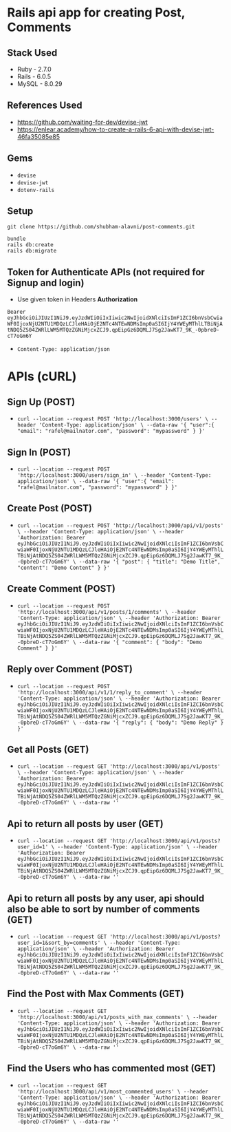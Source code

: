 # Rails api app for creating Post, Comments

## Stack Used

 - Ruby - 2.7.0
 - Rails - 6.0.5
 - MySQL - 8.0.29

## References Used

 - https://github.com/waiting-for-dev/devise-jwt
 - https://enlear.academy/how-to-create-a-rails-6-api-with-devise-jwt-46fa35085e85

## Gems

 - `devise`
 - `devise-jwt`
 - `dotenv-rails`

## Setup

`git clone https://github.com/shubham-alavni/post-comments.git`

````
bundle
rails db:create
rails db:migrate
````

## Token for Authenticate APIs (not required for Signup and login)

 - Use given token in Headers **Authorization**

`Bearer eyJhbGciOiJIUzI1NiJ9.eyJzdWIiOiIxIiwic2NwIjoidXNlciIsImF1ZCI6bnVsbCwiaWF0IjoxNjU2NTU1MDQzLCJleHAiOjE2NTc4NTEwNDMsImp0aSI6IjY4YWEyMThlLTBiNjAtNDQ5ZS04ZWRlLWM5MTQzZGNiMjcxZCJ9.qpEipGz6DQMLJ7Sg2JawKT7_9K_-0pbreD-cT7oGm6Y`

 - `Content-Type: application/json`

# APIs (cURL)


## Sign Up (POST)
 - `curl --location --request POST 'http://localhost:3000/users' \
--header 'Content-Type: application/json' \
--data-raw '{
    "user":{
        "email": "rafel@mailnator.com",
        "password": "mypassword"
    }
}'`

## Sign In (POST)

 - `curl --location --request POST 'http://localhost:3000/users/sign_in' \
--header 'Content-Type: application/json' \
--data-raw '{
    "user":{
        "email": "rafel@mailnator.com",
        "password": "mypassword"
    }
}'`

## Create Post (POST)

 - `curl --location --request POST 'http://localhost:3000/api/v1/posts' \
--header 'Content-Type: application/json' \
--header 'Authorization: Bearer eyJhbGciOiJIUzI1NiJ9.eyJzdWIiOiIxIiwic2NwIjoidXNlciIsImF1ZCI6bnVsbCwiaWF0IjoxNjU2NTU1MDQzLCJleHAiOjE2NTc4NTEwNDMsImp0aSI6IjY4YWEyMThlLTBiNjAtNDQ5ZS04ZWRlLWM5MTQzZGNiMjcxZCJ9.qpEipGz6DQMLJ7Sg2JawKT7_9K_-0pbreD-cT7oGm6Y' \
--data-raw '{
    "post": {
        "title": "Demo Title",
        "content": "Demo Content"
    }
}'`

## Create Comment (POST)

 - `curl --location --request POST 'http://localhost:3000/api/v1/posts/1/comments' \
--header 'Content-Type: application/json' \
--header 'Authorization: Bearer eyJhbGciOiJIUzI1NiJ9.eyJzdWIiOiIxIiwic2NwIjoidXNlciIsImF1ZCI6bnVsbCwiaWF0IjoxNjU2NTU1MDQzLCJleHAiOjE2NTc4NTEwNDMsImp0aSI6IjY4YWEyMThlLTBiNjAtNDQ5ZS04ZWRlLWM5MTQzZGNiMjcxZCJ9.qpEipGz6DQMLJ7Sg2JawKT7_9K_-0pbreD-cT7oGm6Y' \
--data-raw '{
    "comment": {
        "body": "Demo Comment"
    }
}'`

## Reply over Comment (POST)

 - `curl --location --request POST 'http://localhost:3000/api/v1/1/reply_to_comment' \
--header 'Content-Type: application/json' \
--header 'Authorization: Bearer eyJhbGciOiJIUzI1NiJ9.eyJzdWIiOiIxIiwic2NwIjoidXNlciIsImF1ZCI6bnVsbCwiaWF0IjoxNjU2NTU1MDQzLCJleHAiOjE2NTc4NTEwNDMsImp0aSI6IjY4YWEyMThlLTBiNjAtNDQ5ZS04ZWRlLWM5MTQzZGNiMjcxZCJ9.qpEipGz6DQMLJ7Sg2JawKT7_9K_-0pbreD-cT7oGm6Y' \
--data-raw '{ "reply": { "body": "Demo Reply" } }'`

## Get all Posts (GET)

 - `curl --location --request GET 'http://localhost:3000/api/v1/posts' \
--header 'Content-Type: application/json' \
--header 'Authorization: Bearer eyJhbGciOiJIUzI1NiJ9.eyJzdWIiOiIxIiwic2NwIjoidXNlciIsImF1ZCI6bnVsbCwiaWF0IjoxNjU2NTU1MDQzLCJleHAiOjE2NTc4NTEwNDMsImp0aSI6IjY4YWEyMThlLTBiNjAtNDQ5ZS04ZWRlLWM5MTQzZGNiMjcxZCJ9.qpEipGz6DQMLJ7Sg2JawKT7_9K_-0pbreD-cT7oGm6Y' \
--data-raw ''`

## Api to return all posts by user (GET)

 - `curl --location --request GET 'http://localhost:3000/api/v1/posts?user_id=1' \
--header 'Content-Type: application/json' \
--header 'Authorization: Bearer eyJhbGciOiJIUzI1NiJ9.eyJzdWIiOiIxIiwic2NwIjoidXNlciIsImF1ZCI6bnVsbCwiaWF0IjoxNjU2NTU1MDQzLCJleHAiOjE2NTc4NTEwNDMsImp0aSI6IjY4YWEyMThlLTBiNjAtNDQ5ZS04ZWRlLWM5MTQzZGNiMjcxZCJ9.qpEipGz6DQMLJ7Sg2JawKT7_9K_-0pbreD-cT7oGm6Y' \
--data-raw ''`

## Api to return all posts by any user, api should also be able to sort by number of comments (GET)

 - `curl --location --request GET 'http://localhost:3000/api/v1/posts?user_id=1&sort_by=comments' \
--header 'Content-Type: application/json' \
--header 'Authorization: Bearer eyJhbGciOiJIUzI1NiJ9.eyJzdWIiOiIxIiwic2NwIjoidXNlciIsImF1ZCI6bnVsbCwiaWF0IjoxNjU2NTU1MDQzLCJleHAiOjE2NTc4NTEwNDMsImp0aSI6IjY4YWEyMThlLTBiNjAtNDQ5ZS04ZWRlLWM5MTQzZGNiMjcxZCJ9.qpEipGz6DQMLJ7Sg2JawKT7_9K_-0pbreD-cT7oGm6Y' \
--data-raw ''`

## Find the Post with Max Comments (GET)

 - `curl --location --request GET 'http://localhost:3000/api/v1/posts_with_max_comments' \
--header 'Content-Type: application/json' \
--header 'Authorization: Bearer eyJhbGciOiJIUzI1NiJ9.eyJzdWIiOiIxIiwic2NwIjoidXNlciIsImF1ZCI6bnVsbCwiaWF0IjoxNjU2NTU1MDQzLCJleHAiOjE2NTc4NTEwNDMsImp0aSI6IjY4YWEyMThlLTBiNjAtNDQ5ZS04ZWRlLWM5MTQzZGNiMjcxZCJ9.qpEipGz6DQMLJ7Sg2JawKT7_9K_-0pbreD-cT7oGm6Y' \
--data-raw ''`

## Find the Users who has commented most (GET)

 - `curl --location --request GET 'http://localhost:3000/api/v1/most_commented_users' \
--header 'Content-Type: application/json' \
--header 'Authorization: Bearer eyJhbGciOiJIUzI1NiJ9.eyJzdWIiOiIxIiwic2NwIjoidXNlciIsImF1ZCI6bnVsbCwiaWF0IjoxNjU2NTU1MDQzLCJleHAiOjE2NTc4NTEwNDMsImp0aSI6IjY4YWEyMThlLTBiNjAtNDQ5ZS04ZWRlLWM5MTQzZGNiMjcxZCJ9.qpEipGz6DQMLJ7Sg2JawKT7_9K_-0pbreD-cT7oGm6Y' \
--data-raw ''`


